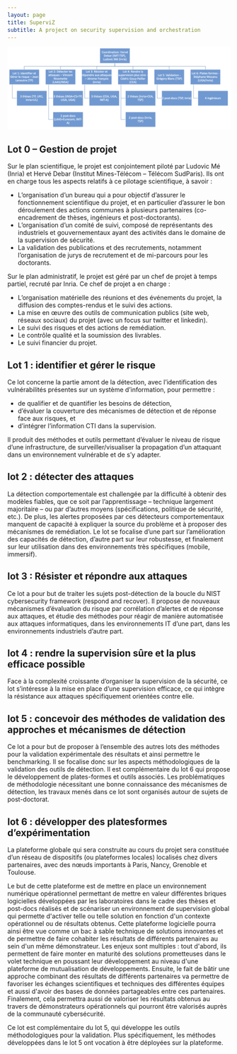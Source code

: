 ```yaml
---
layout: page
title: SuperviZ
subtitle: A project on security supervision and orchestration
---
```


<img src="/assets/img/wp.png">

## Lot 0 – Gestion de projet

Sur le plan scientifique, le projet est conjointement piloté par Ludovic Mé (Inria) et Hervé Debar (Institut Mines-Télécom – Télécom SudParis). Ils ont en charge tous les aspects relatifs à ce pilotage scientifique, à savoir :

- L’organisation d’un bureau qui a pour objectif d’assurer le fonctionnement scientifique du projet, et en particulier d’assurer le bon déroulement des actions communes à plusieurs partenaires (co-encadrement de thèses, ingénieurs et post-doctorants).
- L’organisation d’un comité de suivi, composé de représentants des industriels et gouvernementaux ayant des activités dans le domaine de la supervision de sécurité.  
- La validation des publications et des recrutements, notamment l’organisation de jurys de recrutement et de mi-parcours pour les doctorants.

Sur le plan administratif, le projet est géré par un chef de projet à temps partiel, recruté par Inria. Ce chef de projet a en charge :

- L’organisation matérielle des réunions et des événements du projet, la diffusion des comptes-rendus et le suivi des actions.
- La mise en œuvre des outils de communication publics (site web, réseaux sociaux) du projet (avec un focus sur twitter et linkedin).
- Le suivi des risques et des actions de remédiation.
- Le contrôle qualité et la soumission des livrables.
- Le suivi financier du projet.


## Lot 1 : identifier et gérer le risque

Ce lot concerne la partie amont de la détection, avec l’identification des vulnérabilités présentes sur un système d’information, pour permettre :

- de qualifier et de quantifier les besoins de détection, 
- d’évaluer la couverture des mécanismes de détection et de réponse face aux risques, et 
- d’intégrer l’information CTI dans la supervision.

Il produit des méthodes et outils permettant d’évaluer le niveau de risque d’une infrastructure, de surveiller/visualiser la propagation d’un attaquant dans un environnement vulnérable et de s’y adapter.


## lot 2 : détecter des attaques

La détection comportementale est challengée par la difficulté à obtenir des modèles fiables, que ce soit par l’apprentissage – technique largement majoritaire – ou par d’autres moyens (spécifications, politique de sécurité, etc.). De plus, les alertes proposées par ces détecteurs comportementaux manquent de capacité à expliquer la source du problème et à proposer des mécanismes de remédiation. Le lot se focalise d’une part sur l’amélioration des capacités de détection, d’autre part sur leur robustesse, et finalement sur leur utilisation dans des environnements très spécifiques (mobile, immersif).


## lot 3 : Résister et répondre aux attaques

Ce lot a pour but de traiter les sujets post-détection de la boucle du NIST cybersecurity framework (respond and recover). Il propose de nouveaux mécanismes d’évaluation du risque par corrélation d’alertes et de réponse aux attaques, et étudie des méthodes pour réagir de manière automatisée aux attaques informatiques, dans les environnements IT d’une part, dans les environnements industriels d’autre part.


## lot 4 : rendre la supervision sûre et la plus efficace possible

Face à la complexité croissante d’organiser la supervision de la sécurité, ce lot s’intéresse à la mise en place d’une supervision efficace, ce qui intègre la résistance aux attaques spécifiquement orientées contre elle.


## lot 5 : concevoir des méthodes de validation des approches et mécanismes de détection

Ce lot a pour but de proposer à l’ensemble des autres lots des méthodes pour la validation expérimentale des résultats et ainsi permettre le benchmarking. Il se focalise donc sur les aspects méthodologiques de la validation des outils de détection. Il est complémentaire du lot 6 qui propose le développement de plates-formes et outils associés. Les problématiques de méthodologie nécessitant une bonne connaissance des mécanismes de détection, les travaux menés dans ce lot sont organisés autour de sujets de post-doctorat.


## lot 6 : développer des platesformes d’expérimentation

La plateforme globale qui sera construite au cours du projet sera constituée d’un réseau de dispositifs (ou plateformes locales) localisés chez divers partenaires, avec des nœuds importants à Paris, Nancy, Grenoble et Toulouse. 

Le but de cette plateforme est de mettre en place un environnement numérique opérationnel permettant de mettre en valeur différentes briques logicielles développées par les laboratoires dans le cadre des thèses et post-docs réalisés et de scénariser un environnement de supervision global qui permette d'activer telle ou telle solution en fonction d'un contexte opérationnel ou de résultats obtenus. Cette plateforme logicielle pourra ainsi être vue comme un bac à sable technique de solutions innovantes et de permettre de faire cohabiter les résultats de différents partenaires au sein d'un même démonstrateur. Les enjeux sont multiples : tout d'abord, ils permettent de faire monter en maturité des solutions prometteuses dans le volet technique en poussant leur développement au niveau d'une plateforme de mutualisation de développements. Ensuite, le fait de bâtir une approche combinant des résultats de différents partenaires va permettre de favoriser les échanges scientifiques et techniques des différentes équipes et aussi d'avoir des bases de données partageables entre ces partenaires. Finalement, cela permettra aussi de valoriser les résultats obtenus au travers de démonstrateurs opérationnels qui pourront être valorisés auprès de la communauté cybersécurité. 

Ce lot est complémentaire du lot 5, qui développe les outils méthodologiques pour la validation. Plus spécifiquement, les méthodes développées dans le lot 5 ont vocation à être déployées sur la plateforme.


